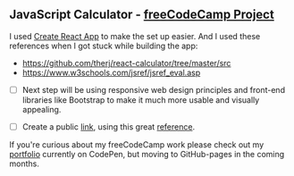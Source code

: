 ## JavaScript Calculator - [freeCodeCamp Project](https://learn.freecodecamp.org/front-end-libraries/front-end-libraries-projects/build-a-javascript-calculator)

I used [Create React App](https://github.com/facebook/create-react-app) to make the set up easier.
And I used these references when I got stuck while building the app:
- https://github.com/therj/react-calculator/tree/master/src
- https://www.w3schools.com/jsref/jsref_eval.asp

- [ ] Next step will be using responsive web design principles and front-end libraries like Bootstrap to make it much more usable and visually appealing.

- [ ] Create a public [link](https://marvokdolor.github.io/calculator-fcc/), using this great [reference](https://medium.freecodecamp.org/surge-vs-github-pages-deploying-a-create-react-app-project-c0ecbf317089).

If you're curious about my freeCodeCamp work please check out my [portfolio](https://codepen.io/marvokdolor/full/bmLbQy/) currently on CodePen, but moving to GitHub-pages in the coming months.
